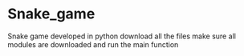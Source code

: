 # Snake_game
 Snake game developed in python
download all the files make sure all modules are downloaded and run the main function
